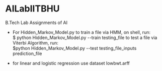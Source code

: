 # AILabIITBHU
B.Tech Lab Assignments of AI

* For Hidden_Markov_Model.py
to train a file via HMM, on shell, run:
<br>$ python Hidden_Markov_Model.py --train testing_file
to test a file via Viterbi Algorithm, run:
<br>$python Hidden_Markov_Model.py --test testing_file_inputs prediction_file


* for linear and logistic regression
use dataset lowbwt.arff
